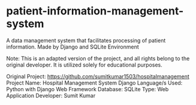 # patient-information-management-system
A data management system that facilitates processing of patient information. Made by Django and SQLite Environment

Note: This is an adapted version of the project, and all rights belong to the original developer. It is utilized solely for educational purposes.

Original Project: https://github.com/sumitkumar1503/hospitalmanagement
Project Name:	Hospital Management System Django
Language/s Used:	Python with Django Web Framework
Database:	SQLite
Type:	Web Application
Developer:	Sumit Kumar

